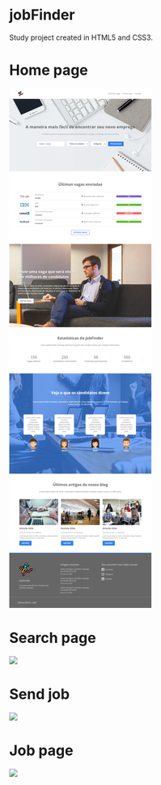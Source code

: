 # jobFinder

Study project created in HTML5 and CSS3.

# Home page

![](https://github.com/developerMRibeiro/jobFinder/blob/master/assets/screenshot.png)


# Search page

![](https://github.com/ribeiro-matheus/jobFinder/blob/master/assets/search.png)

# Send job 

![](https://github.com/ribeiro-matheus/jobFinder/blob/master/assets/submit.png)

# Job page 

![](https://github.com/ribeiro-matheus/jobFinder/blob/master/assets/jobpage.png)
